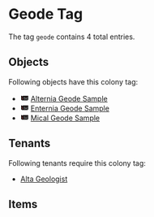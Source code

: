 # Geode Tag

The tag `geode` contains 4 total entries.

## Objects

Following objects have this colony tag:

- <img src="https://raw.githubusercontent.com/Ceterai/Enternia/main/objects/alta/eds/decorative/table/icon.png" alt="Alternia Geode Sample icon" loading="lazy" height=16px width="auto" /> [Alternia Geode Sample](https://ceterai.github.io/MyEnternia/Wiki/AlterniaGeodeSample)
- <img src="https://raw.githubusercontent.com/Ceterai/Enternia/main/objects/alta/eds/decorative/table/icon.png" alt="Enternia Geode Sample icon" loading="lazy" height=16px width="auto" /> [Enternia Geode Sample](https://ceterai.github.io/MyEnternia/Wiki/EnterniaGeodeSample)
- <img src="https://raw.githubusercontent.com/Ceterai/Enternia/main/objects/alta/eds/decorative/table/icon.png" alt="Mical Geode Sample icon" loading="lazy" height=16px width="auto" /> [Mical Geode Sample](https://ceterai.github.io/MyEnternia/Wiki/MicalGeodeSample)

## Tenants

Following tenants require this colony tag:

- [Alta Geologist](https://ceterai.github.io/MyEnternia/Wiki/AltaGeologist)

## Items
